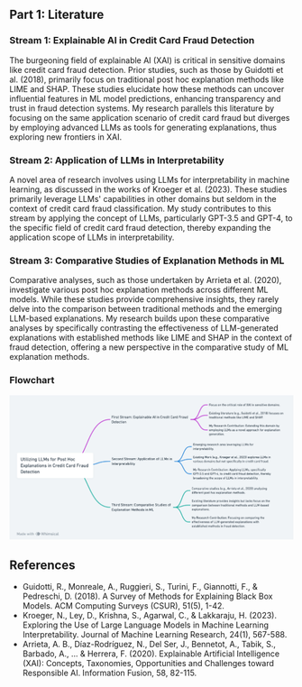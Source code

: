 ## Part 1: Literature

### Stream 1: Explainable AI in Credit Card Fraud Detection

The burgeoning field of explainable AI (XAI) is critical in sensitive domains like credit card fraud detection. Prior studies, such as those by Guidotti et al. (2018), primarily focus on traditional post hoc explanation methods like LIME and SHAP. These studies elucidate how these methods can uncover influential features in ML model predictions, enhancing transparency and trust in fraud detection systems. 
My research parallels this literature by focusing on the same application scenario of credit card fraud but diverges by employing advanced LLMs as tools for generating explanations, thus exploring new frontiers in XAI.


### Stream 2: Application of LLMs in Interpretability

A novel area of research involves using LLMs for interpretability in machine learning, as discussed in the works of Kroeger et al. (2023). These studies primarily leverage LLMs' capabilities in other domains but seldom in the context of credit card fraud classification. 
My study contributes to this stream by applying the concept of LLMs, particularly GPT-3.5 and GPT-4, to the specific field of credit card fraud detection, thereby expanding the application scope of LLMs in interpretability.

### Stream 3: Comparative Studies of Explanation Methods in ML

Comparative analyses, such as those undertaken by Arrieta et al. (2020), investigate various post hoc explanation methods across different ML models. While these studies provide comprehensive insights, they rarely delve into the comparison between traditional methods and the emerging LLM-based explanations.
My research builds upon these comparative analyses by specifically contrasting the effectiveness of LLM-generated explanations with established methods like LIME and SHAP in the context of fraud detection, offering a new perspective in the comparative study of ML explanation methods.

### Flowchart

![Literature](Literature.png)

## References

- Guidotti, R., Monreale, A., Ruggieri, S., Turini, F., Giannotti, F., & Pedreschi, D. (2018). A Survey of Methods for Explaining Black Box Models. ACM Computing Surveys (CSUR), 51(5), 1-42.
- Kroeger, N., Ley, D., Krishna, S., Agarwal, C., & Lakkaraju, H. (2023). Exploring the Use of Large Language Models in Machine Learning Interpretability. Journal of Machine Learning Research, 24(1), 567-588.
- Arrieta, A. B., Díaz-Rodríguez, N., Del Ser, J., Bennetot, A., Tabik, S., Barbado, A., ... & Herrera, F. (2020). Explainable Artificial Intelligence (XAI): Concepts, Taxonomies, Opportunities and Challenges toward Responsible AI. Information	Fusion, 58, 82-115.
